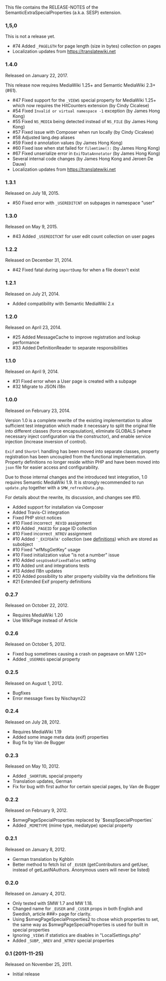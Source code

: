 This file contains the RELEASE-NOTES of the SemanticExtraSpecialProperties (a.k.a. SESP) extension.

### 1,5,0

This is not a release yet.

* #74 Added `_PAGELGTH` for page length (size in bytes) collection on pages
* Localization updates from https://translatewiki.net

### 1.4.0

Released on January 22, 2017.

This release now requires MediaWiki 1.25+ and Semantic MediaWiki 2.3+ (#61).

* #47 Fixed support for the `_VIEWS` special property for MediaWiki 1.25+ which now requires the HitCounters extension (by Cindy Cicalese)
* #54 Fixed `Invalid or virtual namespace -1` exception (by James Hong Kong)
* #55 Fixed `NS_MEDIA` being detected instead of `NS_FILE` (by James Hong Kong)
* #57 Fixed issue with Composer when run locally (by Cindy Cicalese)
* #58 Adjusted lang.dep aliases
* #59 Fixed `0` annotation values (by James Hong Kong)
* #60 Fixed isse when stat failed for `filemtime():` (by James Hong Kong)
* #67 Fixed unserialize error in `ExifDataAnnotator` (by James Hong Kong)
* Several internal code changes (by James Hong Kong and Jeroen De Dauw)
* Localization updates from https://translatewiki.net

### 1.3.1

Released on July 18, 2015.

- #50 Fixed error with `_USEREDITCNT` on subpages in namespace "user"

### 1.3.0

Released on May 9, 2015.

- #43 Added `_USEREDITCNT` for user edit count collection on user pages

### 1.2.2

Released on December 31, 2014.

- #42 Fixed fatal during `importDump` for when a file doesn't exist

### 1.2.1

Released on July 21, 2014.

- Added compatibility with Semantic MediaWiki 2.x

### 1.2.0

Released on April 23, 2014.

- #25 Added MessageCache to improve registration and lookup performance
- #33 Added DefinitionReader to separate responsibilities

### 1.1.0

Released on April 9, 2014.

- #31 Fixed error when a User page is created with a subpage
- #32 Migrate to JSON i18n

### 1.0.0

Released on February 23, 2014.

Version 1.0 is a complete rewrite of the existing implementation to allow sufficient test integration which made it necessary
to split the original file into different classes (force encapsulation), eliminate GLOBALS (where necessary inject
configuration via the constructor), and enable service injection (increase inversion of control).

`Exif` and `ShorUrl` handling has been moved into separate classes, property registration has been uncoupled from the
functional implementation. Property definitions no longer reside within PHP and have been moved into `json` file for
easier access and configurability.

Due to those internal changes and the introduced test integration, 1.0 requires Semantic MediaWiki 1.9. It is strongly
recommended to run `update.php` together with a `SMW_refreshData.php`.

For details about the rewrite, its discussion, and changes see #10.

- Added support for installation via Composer
- Added Travis-CI integration
- Fixed PHP strict notices
- #10 Fixed incorrect `_REVID` assignment
- #10 Added `_PAGEID` for page ID collection
- #10 Fixed incorrect ``_NTREV`` assignment
- #10 Added ``'_EXIFDATA'`` collection (see [definitions](/src/Definition/definitions.json)) which are stored as subobject
- #10 Fixed "wfMsgGetKey" usage
- #10 Fixed initialization value "is not a number" issue
- #10 Added `sespUseAsFixedTables` setting
- #10 Added unit and integrations tests
- #13 Added I18n updates
- #20 Added possibility to alter property visibility via the definitions file
- #21 Extended Exif property definitions

### 0.2.7

Released on October 22, 2012.

- Requires MediaWiki 1.20
- Use WikiPage instead of Article

### 0.2.6

Released on October 5, 2012.

- Fixed bug sometimes causing a crash on pagesave on MW 1.20+
- Added `_USERREG` special property

### 0.2.5

Released on August 1, 2012.

- Bugfixes
- Error message fixes by Nischayn22

### 0.2.4

Released on July 28, 2012.

- Requires MediaWiki 1.19
- Added some image meta data (exif) properties
- Bug fix by Van de Bugger

### 0.2.3

Released on May 10, 2012.

- Added `_SHORTURL` special property
- Translation updates, German
- Fix for bug with first author for certain special pages, by Van de Bugger

### 0.2.2

Released on February 9, 2012.

- $smwgPageSpecialProperties replaced by `$sespSpecialProperties`
- Added `_MIMETYPE` (mime type, mediatype) special property

### 0.2.1

Released on January 8, 2012.

- German translation by Kghbln
- Better method to fetch list of `_EUSER` (getContributors and getUser, instead of getLastNAuthors. Anonymous users will never be listed)

### 0.2.0

Released on January 4, 2012.

- Only tested with SMW 1.7 and MW 1.18.
- Changed name for `_EUSER` and `_CUSER` props in both English and Swedish, article ###> page for clarity.
- Using $smwgPageSpecialProperties2 to chose which properties to set, the same way as $smwgPageSpecialProperties
is used for built in special properties
- Ignoring `_VIEWS` if statistics are disables in "LocalSettings.php"
- Added `_SUBP`, `_NREV` and `_NTREV` special properties

### 0.1 (2011-11-25)

Released on November 25, 2011.

* Initial release
